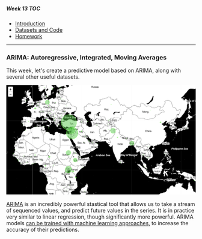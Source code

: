 ##### Week 13 TOC
- [Introduction](readme.md)
- [Datasets and Code](datasets.md)
- [Homework](homework.md)

-----

### ARIMA: Autoregressive, Integrated, Moving Averages

This week, let's create a predictive model based on ARIMA, along with several other useful datasets.

![plot.png](plot.png)

[ARIMA](https://en.wikipedia.org/wiki/Autoregressive_integrated_moving_average) is an incredibly powerful stastical tool that allows us to take a stream of sequenced values, and predict future values in the series. It is in practice very similar to linear regression, though significantly more powerful. ARIMA models [can be trained with machine learning approaches](https://towardsdatascience.com/forecasting-exchange-rates-using-arima-in-python-f032f313fc56), to increase the accuracy of their predictions.
